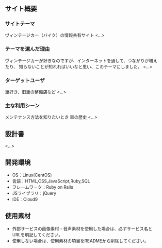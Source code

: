 # <oldcarmag>

## サイト概要

### サイトテーマ
ヴィンテージカー（バイク）の情報共有サイト
<...>

### テーマを選んだ理由
ヴィンテージカーが好きなのですが、インターネットを通して、つながりが増えたり、
知らないことが知れればいいなと思い、このテーマにしました。
<...>

### ターゲットユーザ
車好き、旧車の整備店など
<...>

### 主な利用シーン
メンテナンス方法を知りたいとき
車の歴史
<...>

## 設計書
<...>

## 開発環境
- OS：Linux(CentOS)
- 言語：HTML,CSS,JavaScript,Ruby,SQL
- フレームワーク：Ruby on Rails
- JSライブラリ：jQuery
- IDE：Cloud9

## 使用素材
- 外部サービスの画像素材・音声素材を使用した場合は、必ずサービス名とURLを明記してください。
- 使用しない場合は、使用素材の項目をREADMEから削除してください。